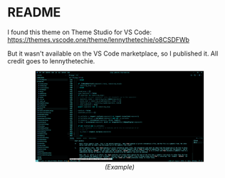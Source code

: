 # README
I found this theme on Theme Studio for VS Code: https://themes.vscode.one/theme/lennythetechie/o8CSDFWb

But it wasn't available on the VS Code marketplace, so I published it. All credit goes to lennythetechie.

<p align="center">
<img src="https://github.com/chausen/hacker-blue/raw/HEAD/assets/example.png" width=75%>
<br/>
<em>(Example)</em>
</p>